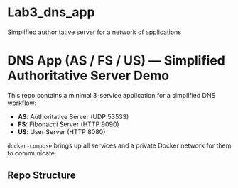 # Lab3_dns_app
Simplified authoritative server for a network of applications
# DNS App (AS / FS / US) — Simplified Authoritative Server Demo

This repo contains a minimal 3-service application for a simplified DNS workflow:

- **AS**: Authoritative Server (UDP 53533)
- **FS**: Fibonacci Server (HTTP 9090)
- **US**: User Server (HTTP 8080)

`docker-compose` brings up all services and a private Docker network for them to communicate.

## Repo Structure


